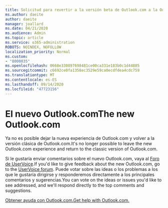 ```yaml
---
title: Solicitud para revertir a la versión beta de Outlook.com a la Outlook.com clásica
ms.author: daeite
author: daeite
manager: joallard
ms.date: 04/21/2020
ms.audience: Admin
ms.topic: article
ms.service: o365-administration
ROBOTS: NOINDEX, NOFOLLOW
localization_priority: Normal
ms.custom:
- "8000035"
ms.openlocfilehash: 0668e330897698481ce00ca331e183b0c1d44885
ms.sourcegitcommit: c6692ce0fa1358ec3529e59ca0ecdfdea4cdc759
ms.translationtype: MT
ms.contentlocale: es-ES
ms.lasthandoff: 09/14/2020
ms.locfileid: "47723156"
---
```

# <a name="the-new-outlookcom"></a><span data-ttu-id="0c8cd-102">El nuevo Outlook.com</span><span class="sxs-lookup"><span data-stu-id="0c8cd-102">The new Outlook.com</span></span>

<span data-ttu-id="0c8cd-103">Ya no es posible dejar la nueva experiencia de Outlook.com y volver a la versión clásica de Outlook.com.</span><span class="sxs-lookup"><span data-stu-id="0c8cd-103">It's no longer possible to leave the new Outlook.com experience and return to the classic version of Outlook.com.</span></span>

<span data-ttu-id="0c8cd-104">Si le gustaría enviar comentarios sobre el nuevo Outlook.com, vaya al [Foro de UserVoice](https://go.microsoft.com/fwlink/p/?linkid=851599).</span><span class="sxs-lookup"><span data-stu-id="0c8cd-104">If you'd like to give feedback about the new Outlook.com, go to the [UserVoice forum](https://go.microsoft.com/fwlink/p/?linkid=851599).</span></span> <span data-ttu-id="0c8cd-105">Puede votar sobre las ideas o los problemas a los que le gustaría dirigirse y responderemos directamente a los principales comentarios y sugerencias.</span><span class="sxs-lookup"><span data-stu-id="0c8cd-105">You can vote on the ideas or issues you'd like to see addressed, and we'll respond directly to the top comments and suggestions.</span></span>

[<span data-ttu-id="0c8cd-106">Obtener ayuda con Outlook.com.</span><span class="sxs-lookup"><span data-stu-id="0c8cd-106">Get help with Outlook.com.</span></span>](https://support.office.com/article/40676ad0-c831-45ac-a023-5be633be798d?wt.mc_id=Office_Outlook_com_Alchemy)